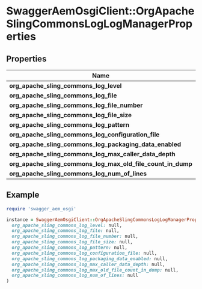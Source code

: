 # SwaggerAemOsgiClient::OrgApacheSlingCommonsLogLogManagerProperties

## Properties

| Name | Type | Description | Notes |
| ---- | ---- | ----------- | ----- |
| **org_apache_sling_commons_log_level** | [**ConfigNodePropertyDropDown**](ConfigNodePropertyDropDown.md) |  | [optional] |
| **org_apache_sling_commons_log_file** | [**ConfigNodePropertyString**](ConfigNodePropertyString.md) |  | [optional] |
| **org_apache_sling_commons_log_file_number** | [**ConfigNodePropertyInteger**](ConfigNodePropertyInteger.md) |  | [optional] |
| **org_apache_sling_commons_log_file_size** | [**ConfigNodePropertyString**](ConfigNodePropertyString.md) |  | [optional] |
| **org_apache_sling_commons_log_pattern** | [**ConfigNodePropertyString**](ConfigNodePropertyString.md) |  | [optional] |
| **org_apache_sling_commons_log_configuration_file** | [**ConfigNodePropertyString**](ConfigNodePropertyString.md) |  | [optional] |
| **org_apache_sling_commons_log_packaging_data_enabled** | [**ConfigNodePropertyBoolean**](ConfigNodePropertyBoolean.md) |  | [optional] |
| **org_apache_sling_commons_log_max_caller_data_depth** | [**ConfigNodePropertyInteger**](ConfigNodePropertyInteger.md) |  | [optional] |
| **org_apache_sling_commons_log_max_old_file_count_in_dump** | [**ConfigNodePropertyInteger**](ConfigNodePropertyInteger.md) |  | [optional] |
| **org_apache_sling_commons_log_num_of_lines** | [**ConfigNodePropertyInteger**](ConfigNodePropertyInteger.md) |  | [optional] |

## Example

```ruby
require 'swagger_aem_osgi'

instance = SwaggerAemOsgiClient::OrgApacheSlingCommonsLogLogManagerProperties.new(
  org_apache_sling_commons_log_level: null,
  org_apache_sling_commons_log_file: null,
  org_apache_sling_commons_log_file_number: null,
  org_apache_sling_commons_log_file_size: null,
  org_apache_sling_commons_log_pattern: null,
  org_apache_sling_commons_log_configuration_file: null,
  org_apache_sling_commons_log_packaging_data_enabled: null,
  org_apache_sling_commons_log_max_caller_data_depth: null,
  org_apache_sling_commons_log_max_old_file_count_in_dump: null,
  org_apache_sling_commons_log_num_of_lines: null
)
```

